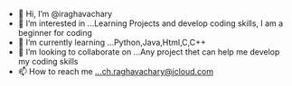 - 👋 Hi, I’m @iraghavachary
- 👀 I’m interested in ...Learning Projects and develop coding skills, I am a beginner for coding
- 🌱 I’m currently learning ...Python,Java,Html,C,C++
- 💞️ I’m looking to collaborate on ...Any project thet can help me develop my coding skills
- 📫 How to reach me ...ch.raghavachary@icloud.com

<!---
iraghavachary/iraghavachary is a ✨ special ✨ repository because its `README.md` (this file) appears on your GitHub profile.
You can click the Preview link to take a look at your changes.
--->
